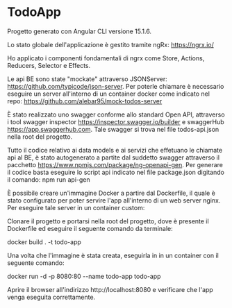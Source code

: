 # TodoApp

Progetto generato con Angular CLI versione 15.1.6.

Lo stato globale dell'applicazione è gestito tramite ngRx: https://ngrx.io/ 

Ho applicato i componenti fondamentali di ngrx come Store, Actions, Reducers, Selector e Effects.

Le api BE sono state "mockate" attraverso JSONServer: https://github.com/typicode/json-server. Per poterle chiamare è necessario eseguire un server all'interno di un container docker come indicato nel repo: https://github.com/alebar95/mock-todos-server

È stato realizzato uno swagger conforme allo standard Open API, attraverso i tool swagger inspector https://inspector.swagger.io/builder e swaggerHub https://app.swaggerhub.com. Tale swagger si trova nel file todos-api.json nella root del progetto.

Tutto il codice relativo ai data models e ai servizi che effetuano le chiamate api al BE, è stato autogenerato a partite dal suddetto swagger attraverso il pacchetto https://www.npmjs.com/package/ng-openapi-gen. Per generare il codice basta eseguire lo script api indicato nel file package.json digitando il comando: npm run api-gen

È possibile creare un'immagine Docker a partire dal Dockerfile, il quale è stato configurato per poter servire l'app all'interno di un web server nginx.
Per eseguire tale server in un container custom:

Clonare il progetto e portarsi nella root del progetto, dove è presente il Dockerfile ed eseguire il seguente comando da terminale:

  docker build . -t todo-app

Una volta che l'immagine è stata creata, eseguirla in in un container con il seguente comando:

  docker run -d -p 8080:80 --name todo-app todo-app

Aprire il browser all'indirizzo http://localhost:8080 e verificare che l'app venga eseguita correttamente.





